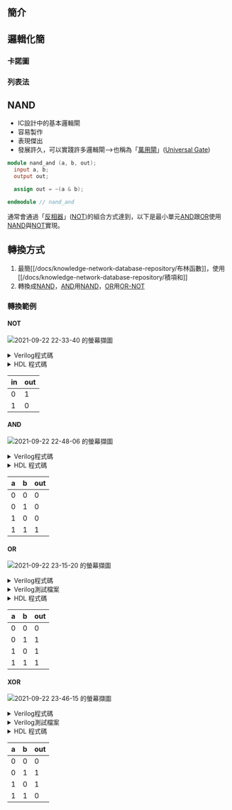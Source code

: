 ## 簡介

## 邏輯化簡
### 卡諾圖
### 列表法
## NAND
- IC設計中的基本邏輯閘
- 容易製作
- 表現傑出
- 發展許久，可以實踐許多邏輯閘-->也稱為「[萬用閘](/docs/knowledge-network-database-repository/萬用閘.md)」([Universal Gate](/docs/knowledge-network-database-repository/Universal%20Gate.md))

```verilog
module nand_and (a, b, out);
  input a, b;
  output out;

  assign out = ~(a & b);

endmodule // nand_and
```

通常會通過「[反相器](/docs/knowledge-network-database-repository/反相器.md)」([NOT](/docs/knowledge-network-database-repository/NOT.md))的組合方式達到，以下是最小單元[AND](/docs/knowledge-network-database-repository/AND.md)跟[OR](/docs/knowledge-network-database-repository/OR.md)使用[NAND](/docs/knowledge-network-database-repository/NAND.md)與[NOT](/docs/knowledge-network-database-repository/NOT.md)實現。

## 轉換方式

1. 最簡[[/docs/knowledge-network-database-repository/布林函數]]，使用[[/docs/knowledge-network-database-repository/積項和]]
1. 轉換成[NAND](/docs/knowledge-network-database-repository/NAND.md)，[AND](/docs/knowledge-network-database-repository/AND.md)用[NAND](/docs/knowledge-network-database-repository/NAND.md)，[OR](/docs/knowledge-network-database-repository/OR.md)用[OR-NOT](/docs/knowledge-network-database-repository/OR-NOT.md)

### 轉換範例

#### NOT

![2021-09-22 22-33-40 的螢幕擷圖](https://i.imgur.com/c4b25gu.png)

<details>
<summary>Verilog程式碼</summary>

```verilog
module nand_and (in, out);
  input in;
  output out;

  assign out = ~(in & in);

endmodule // nand_and

```
</details>

<details>
<summary>HDL 程式碼</summary>

```hdl
// This file is part of www.nand2tetris.org
// and the book "The Elements of Computing Systems"
// by Nisan and Schocken, MIT Press.
// File name: projects/01/Not.hdl

/**
 * Not gate:
 * out = not in
 */

CHIP Not {
    IN in;
    OUT out;

    PARTS:
    // Put your code here:
    Nand(a=in, b=in, out=out);
}
```
</details>

| in  | out |
| --- | --- |
| 0   | 1   |
| 1   | 0   |

#### AND

![2021-09-22 22-48-06 的螢幕擷圖](https://i.imgur.com/HuZJG61.png)

<details>
<summary>Verilog程式碼</summary>

```verilog
module nand_and (a, b, out);
  input a, b;
  output out;

  assign out = a ~& b;

endmodule // nand_and

```
</details>

<details>
<summary>HDL 程式碼</summary>

```hdl
// This file is part of www.nand2tetris.org
// and the book "The Elements of Computing Systems"
// by Nisan and Schocken, MIT Press.
// File name: projects/01/And.hdl

/**
 * And gate:
 * out = 1 if (a == 1 and b == 1)
 *       0 otherwise
 */

CHIP And {
    IN a, b;
    OUT out;

    PARTS:
        Nand(a=a, b=b, out=ab);
        Not(in=ab, out=out);
}
```
</details>

| a   | b   | out |
| --- | --- | --- |
| 0   | 0   | 0   |
| 0   | 1   | 0   |
| 1   | 0   | 0   |
| 1   | 1   | 1   |

#### OR
![2021-09-22 23-15-20 的螢幕擷圖](https://i.imgur.com/BrpVZJF.png)
<details>
<summary>Verilog程式碼</summary>

```verilog
module nand_and (a, b, out);
  input a, b;
  output out;

  assign out = ~(~a & ~b);

endmodule // nand_and

```
</details>

<details>
<summary>Verilog測試檔案</summary>

```verilog
```
</details>

<details>
<summary>HDL 程式碼</summary>

```hdl
// This file is part of www.nand2tetris.org
// and the book "The Elements of Computing Systems"
// by Nisan and Schocken, MIT Press.
// File name: projects/01/Or.hdl

 /**
 * Or gate:
 * out = 1 if (a == 1 or b == 1)
 *       0 otherwise
 */

CHIP Or {
    IN a, b;
    OUT out;

    PARTS:
    Not(in=a, out=abar);
    Not(in=b, out=bbar);
    Nand(a=abar, b=bbar, out=out);
}
```
</details>

| a   | b   | out |
| --- | --- | --- |
| 0   | 0   | 0   |
| 0   | 1   | 1   |
| 1   | 0   | 1   |
| 1   | 1   | 1   |

#### XOR

![2021-09-22 23-46-15 的螢幕擷圖](https://i.imgur.com/7XofwEV.png)

<details>
<summary>Verilog程式碼</summary>

```verilog
module nand_and (a, b, out);
  input a, b;
  output out;
  wire nand1_out, nand2_out, nand3_out;

  assign nand1_out = ~(a & b);
  assign nand2_out = ~(nand1_out & a);
  assign nand3_out = ~(nand1_out & b);
  assign out = ~(nand2_out & nand3_out);

endmodule // nand_and

```
</details>

<details>
<summary>Verilog測試檔案</summary>

```verilog
```
</details>

<details>
<summary>HDL 程式碼</summary>

```hdl
// This file is part of www.nand2tetris.org
// and the book "The Elements of Computing Systems"
// by Nisan and Schocken, MIT Press.
// File name: projects/01/Xor.hdl

/**
 * Exclusive-or gate:
 * out = not (a == b)
 */

CHIP Xor {
    IN a, b;
    OUT out;

    PARTS:
      Nand(a=a , b=b, out=nand1out);
      Nand(a=a, b=nand1out, out=nand2out);
      Nand(a=nand1out, b=b, out=nand3out);
      Nand(a=nand2out, b=nand3out, out=out);
}
```
</details>

| a   | b   | out |
| --- | --- | --- |
| 0   | 0   | 0   |
| 0   | 1   | 1   |
| 1   | 0   | 1   |
| 1   | 1   | 0   |
